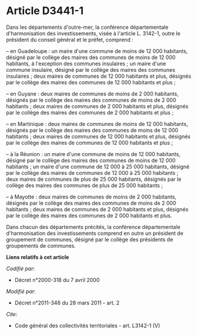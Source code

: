 # Article D3441-1

Dans les départements d'outre-mer, la conférence départementale d'harmonisation des investissements, visée à l'article L.
3142-1, outre le président du conseil général et le préfet, comprend : 

– en Guadeloupe : un maire d'une commune de moins de 12 000 habitants, désigné par le collège des maires des communes de
moins de 12 000 habitants, à l'exception des communes insulaires ; un maire d'une commune insulaire, désigné par le collège
des maires des communes insulaires ; deux maires de communes de 12 000 habitants et plus, désignés par le collège des maires
des communes de 12 000 habitants et plus ; 

– en Guyane : deux maires de communes de moins de 2 000 habitants, désignés par le collège des maires des communes de moins
de 2 000 habitants ; deux maires de communes de 2 000 habitants et plus, désignés par le collège des maires des communes de 2
000 habitants et plus ; 

– en Martinique : deux maires de communes de moins de 12 000 habitants, désignés par le collège des maires des communes de
moins de 12 000 habitants ; deux maires de communes de 12 000 habitants et plus, désignés par le collège des maires de
communes de 12 000 habitants et plus ; 

– à la Réunion : un maire d'une commune de moins de 12 000 habitants, désigné par le collège des maires des communes de moins
de 12 000 habitants ; un maire d'une commune de 12 000 à 25 000 habitants, désigné par le collège des maires de communes de
12 000 à 25 000 habitants ; deux maires de communes de plus de 25 000 habitants, désignés par le collège des maires des
communes de plus de 25 000 habitants ; 

– à Mayotte : deux maires de communes de moins de 2 000 habitants, désignés par le collège des maires des communes de moins
de 2 000 habitants ; deux maires de communes de 2 000 habitants et plus, désignés par le collège des maires des communes de 2
000 habitants et plus. 

Dans chacun des départements précités, la conférence départementale d'harmonisation des investissements comprend en outre un
président de groupement de communes, désigné par le collège des présidents de groupements de communes.

**Liens relatifs à cet article**

_Codifié par_:

  - Décret n°2000-318 du 7 avril 2000

_Modifié par_:

  - Décret n°2011-346 du 28 mars 2011 - art. 2

_Cite_:

  - Code général des collectivités territoriales - art. L3142-1 (V)
